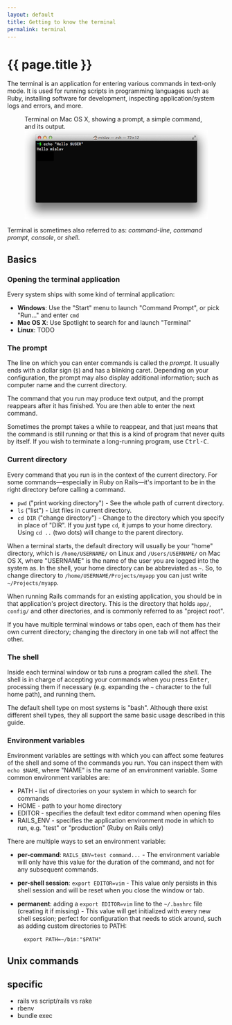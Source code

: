 ```yaml
---
layout: default
title: Getting to know the terminal
permalink: terminal
---
```


# {{ page.title }}

The terminal is an application for entering various commands in text-only mode.
It is used for running scripts in programming languages such as Ruby, installing
software for development, inspecting application/system logs and errors, and
more.

<figure>
  <figcaption>
    Terminal on Mac OS X, showing a prompt, a simple command, and its output.
  </figcaption>
  <img src="/images/terminal.png" alt="Terminal on Mac OS X" />
</figure>

Terminal is sometimes also referred to as:
<i>command-line</i>,
<i>command prompt</i>,
<i>console</i>, or
<i>shell</i>.

## Basics

### Opening the terminal application

Every system ships with some kind of terminal application:

* **Windows**: Use the "Start" menu to launch "Command Prompt", or pick "Run…" and
  enter `cmd`
* **Mac OS X**: Use Spotlight to search for and launch "Terminal"
* **Linux**: TODO

### The prompt

The line on which you can enter commands is called the _prompt_. It usually ends
with a dollar sign (`$`) and has a blinking caret. Depending on your
configuration, the prompt may also display additional information; such as
computer name and the current directory.

The command that you run may produce text output, and the prompt reappears after
it has finished.  You are then able to enter the next command.

<div class="alert">
  Sometimes the prompt takes a while to reappear, and that just means that the
  command is still running or that this is a kind of program that never quits by
  itself. If you wish to terminate a long-running program, use <kbd>Ctrl-C</kbd>.
</div>

### Current directory

Every command that you run is in the context of the current directory. For some
commands—especially in Ruby on Rails—it's important to be in the right directory
before calling a command.

* `pwd` ("print working directory") - See the whole path of current directory.
* `ls` ("list") - List files in current directory.
* `cd DIR` ("change directory") - Change to the directory which you specify in
  place of "DIR". If you just type `cd`, it jumps to your home directory. Using
  `cd ..` (two dots) will change to the parent directory.

When a terminal starts, the default directory will usually be your "home"
directory, which is `/home/USERNAME/` on Linux and `/Users/USERNAME/` on Mac OS
X, where "USERNAME" is the name of the user you are logged into the system as.
In the shell, your home directory can be abbreviated as `~`. So, to change
directory to `/home/USERNAME/Projects/myapp` you can just write
`~/Projects/myapp`.

When running Rails commands for an existing application, you should be in that
application's project directory. This is the directory that holds `app/`,
`config/` and other directories, and is commonly referred to as "project root".

<div class="alert alert-info">
  If you have multiple terminal windows or tabs open, each of them has their own
  current directory; changing the directory in one tab will not affect the other.
</div>

### The shell

Inside each terminal window or tab runs a program called the _shell_. The shell
is in charge of accepting your commands when you press <kbd>Enter</kbd>,
processing them if necessary (e.g. expanding the `~` character to the full
home path), and running them.

The default shell type on most systems is "bash". Although there exist different
shell types, they all support the same basic usage described in this guide.

### Environment variables

Environment variables are settings with which you can affect some features of
the shell and some of the commands you run. You can inspect them with `echo
$NAME`, where "NAME" is the name of an environment variable. Some common
environment variables are:

* PATH - list of directories on your system in which to search for commands
* HOME - path to your home directory
* EDITOR - specifies the default text editor command when opening files
* RAILS_ENV - specifies the application environment mode in which to run, e.g.
  "test" or "production" (Ruby on Rails only)

There are multiple ways to set an environment variable:

* **per-command**: `RAILS_ENV=test command...` - The environment variable will
  only have this value for the duration of the command, and not for any
  subsequent commands.
* **per-shell session**: `export EDITOR=vim` - This value only persists in this
  shell session and will be reset when you close the window or tab.
* **permanent**: adding a `export EDITOR=vim` line to the `~/.bashrc` file
  (creating it if missing) - This value will get initialized with every new
  shell session; perfect for configuration that needs to stick around, such as
  adding custom directories to PATH:

        export PATH=~/bin:"$PATH"

## Unix commands

## specific
- rails vs script/rails vs rake
- rbenv
- bundle exec
